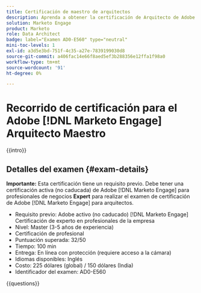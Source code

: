 ```yaml
---
title: Certificación de maestro de arquitectos
description: Aprenda a obtener la certificación de Arquitecto de Adobe Master en Adobe  [!DNL Marketo Engage].
solution: Marketo Engage
product: Marketo
role: Data Architect
badge: label="Examen AD0-E560" type="neutral"
mini-toc-levels: 1
exl-id: a3d5e3bd-751f-4c35-a27e-7839199030d8
source-git-commit: a406fac14e66f8aed5ef3b288356e12ffa1f98a0
workflow-type: tm+mt
source-wordcount: '91'
ht-degree: 0%

---
```


# Recorrido de certificación para el Adobe [!DNL Marketo Engage] Arquitecto Maestro

{{intro}}

## Detalles del examen {#exam-details}

**Importante:** Esta certificación tiene un requisito previo. Debe tener una certificación activa (no caducada) de Adobe [!DNL Marketo Engage] para profesionales de negocios **Expert** para realizar el examen de certificación de Adobe [!DNL Marketo Engage] para arquitectos.

* Requisito previo: Adobe activo (no caducado) [!DNL Marketo Engage] Certificación de experto en profesionales de la empresa
* Nivel: Master (3-5 años de experiencia)
* Certificación de profesional
* Puntuación superada: 32/50
* Tiempo: 100 min
* Entrega: En línea con protección (requiere acceso a la cámara)
* Idiomas disponibles: Inglés
* Costo: 225 dólares (global) / 150 dólares (India)
* Identificador del examen: AD0-E560

{{questions}}
